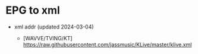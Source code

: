 # EPG to xml

* xml addr (updated 2024-03-04)

  - [WAVVE/TVING/KT]
    https://raw.githubusercontent.com/jassmusic/KLive/master/klive.xml

